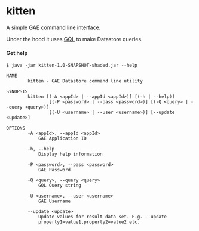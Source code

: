 # kitten
A simple GAE command line interface. 

Under the hood it uses [GQL](https://github.com/pastekit/gql) to make Datastore queries.

#### Get help
`$ java -jar kitten-1.0-SNAPSHOT-shaded.jar --help`

```
NAME
        kitten - GAE Datastore command line utility

SYNOPSIS
        kitten [(-A <appId> | --appId <appId>)] [(-h | --help)]
                [(-P <password> | --pass <password>)] [(-Q <query> | --query <query>)]
                [(-U <username> | --user <username>)] [--update <update>]

OPTIONS
        -A <appId>, --appId <appId>
            GAE Application ID

        -h, --help
            Display help information

        -P <password>, --pass <password>
            GAE Password

        -Q <query>, --query <query>
            GQL Query string

        -U <username>, --user <username>
            GAE Username

        --update <update>
            Update values for result data set. E.g. --update
            property1=value1,property2=value2 etc.
```            
